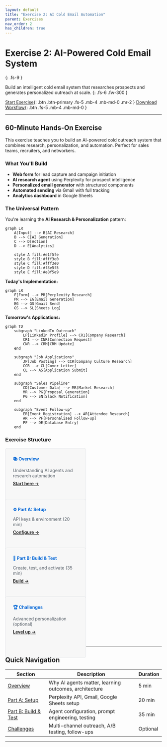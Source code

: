 ```yaml
---
layout: default
title: "Exercise 2: AI Cold Email Automation"
parent: Exercises
nav_order: 2
has_children: true
---
```


# Exercise 2: AI-Powered Cold Email System

{: .fs-9 }

Build an intelligent cold email system that researches prospects and generates personalized outreach at scale.
{: .fs-6 .fw-300 }

[Start Exercise](./overview){: .btn .btn-primary .fs-5 .mb-4 .mb-md-0 .mr-2 }
[Download Workflow](./downloads/cold-email-automation.json){: .btn .fs-5 .mb-4 .mb-md-0 }

---

## 60-Minute Hands-On Exercise

This exercise teaches you to build an AI-powered cold outreach system that combines research, personalization, and automation. Perfect for sales teams, recruiters, and networkers.

### What You'll Build

- **Web form** for lead capture and campaign initiation
- **AI research agent** using Perplexity for prospect intelligence
- **Personalized email generator** with structured components
- **Automated sending** via Gmail with full tracking
- **Analytics dashboard** in Google Sheets

### The Universal Pattern

You're learning the **AI Research & Personalization** pattern:

```mermaid
graph LR
    A[Input] --> B[AI Research]
    B --> C[AI Generation]
    C --> D[Action]
    D --> E[Analytics]

    style A fill:#e1f5fe
    style B fill:#fff3e0
    style C fill:#fff3e0
    style D fill:#f3e5f5
    style E fill:#e8f5e9
```

**Today's Implementation:**

```mermaid
graph LR
    F[Form] --> PR[Perplexity Research]
    PR --> EG[Email Generation]
    EG --> GS[Gmail Send]
    GS --> SL[Sheets Log]
```

**Tomorrow's Applications:**

```mermaid
graph TD
    subgraph "LinkedIn Outreach"
        LP[LinkedIn Profile] --> CR1[Company Research]
        CR1 --> CNR[Connection Request]
        CNR --> CRM[CRM Update]
    end

    subgraph "Job Applications"
        JP[Job Posting] --> CCR[Company Culture Research]
        CCR --> CL[Cover Letter]
        CL --> AS[Application Submit]
    end

    subgraph "Sales Pipeline"
        CD[Customer Data] --> MR[Market Research]
        MR --> PG[Proposal Generation]
        PG --> SN[Slack Notification]
    end

    subgraph "Event Follow-up"
        ER[Event Registration] --> AR[Attendee Research]
        AR --> PF[Personalised Follow-up]
        PF --> DE[Database Entry]
    end
```

### Exercise Structure

<div class="grid">
  <div class="col-4 col-md-4 col-lg-4">
    <div class="card">
      <h4>📚 Overview</h4>
      <p>Understanding AI agents and research automation</p>
      <a href="./overview">Start here →</a>
    </div>
  </div>

  <div class="col-4 col-md-4 col-lg-4">
    <div class="card">
      <h4>⚙️ Part A: Setup</h4>
      <p>API keys & environment (20 min)</p>
      <a href="./part-a-setup">Configure →</a>
    </div>
  </div>

  <div class="col-4 col-md-4 col-lg-4">
    <div class="card">
      <h4>🔧 Part B: Build & Test</h4>
      <p>Create, test, and activate (35 min)</p>
      <a href="./part-b-workflow">Build →</a>
    </div>
  </div>

  <div class="col-4 col-md-4 col-lg-4">
    <div class="card">
      <h4>🏆 Challenges</h4>
      <p>Advanced personalization (optional)</p>
      <a href="./challenge-tasks">Level up →</a>
    </div>
  </div>
</div>

---

## Quick Navigation

| Section | Description | Duration |
|---------|-------------|----------|
| [Overview](./overview) | Why AI agents matter, learning outcomes, architecture | 5 min |
| [Part A: Setup](./part-a-setup) | Perplexity API, Gmail, Google Sheets setup | 20 min |
| [Part B: Build & Test](./part-b-workflow) | Agent configuration, prompt engineering, testing | 35 min |
| [Challenges](./challenge-tasks) | Multi-channel outreach, A/B testing, follow-ups | Optional |

---

<style>
.grid {
  display: flex;
  flex-wrap: wrap;
  margin: -0.5rem;
}

.col-4 {
  flex: 0 0 50%;
  padding: 0.5rem;
}

.card {
  background: #f7f7f7;
  border: 1px solid #e1e4e8;
  border-radius: 6px;
  padding: 1.5rem;
  height: 100%;
}

.card h4 {
  margin-top: 0;
  margin-bottom: 0.5rem;
  color: #0366d6;
}

.card p {
  margin-bottom: 0.5rem;
  color: #586069;
}

.card a {
  font-weight: 600;
}

@media (max-width: 768px) {
  .col-4 {
    flex: 0 0 100%;
  }
}
</style>
